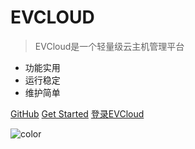 # EVCLOUD

> EVCloud是一个轻量级云主机管理平台

* 功能实用
* 运行稳定
* 维护简单

[GitHub](https://github.com/evcloud/evcloud_server)
[Get Started](#总体介绍)
[登录EVCloud](http://vm.dcloud.cn/vmadmin/vm/list/)

<!-- 背景图片 -->


<!-- 背景色 -->

![color](#f0f0f0)